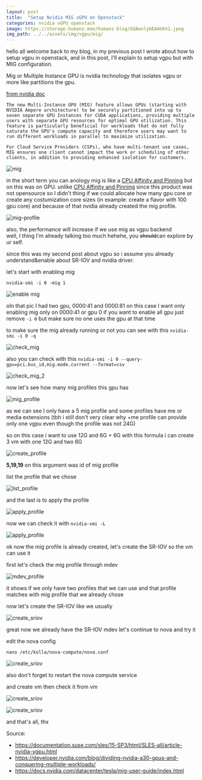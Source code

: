 ```yaml
---
layout: post
title:  "Setup Nvidia MIG vGPU on Openstack"
categories: nvidia vGPU openstack
image: https://storage.humanz.moe/humanz-blog/GQAwnlybEAAUkh1.jpeg
img_path: ../../assets/img/vgpu/mig/
---
```

hello all welcome back to my blog, in my previous post I wrote about how to setup vgpu in openstack, and in this post, I'll explain to setup vgpu but with MIG configuration.

Mig or Multiple Instance GPU is nvidia technology that isolates vgpu or more like partitions the gpu.

[from nvidia doc](https://docs.nvidia.com/datacenter/tesla/mig-user-guide/index.html#introduction)
```
The new Multi-Instance GPU (MIG) feature allows GPUs (starting with NVIDIA Ampere architecture) to be securely partitioned into up to seven separate GPU Instances for CUDA applications, providing multiple users with separate GPU resources for optimal GPU utilization. This feature is particularly beneficial for workloads that do not fully saturate the GPU's compute capacity and therefore users may want to run different workloads in parallel to maximize utilization.

For Cloud Service Providers (CSPs), who have multi-tenant use cases, MIG ensures one client cannot impact the work or scheduling of other clients, in addition to providing enhanced isolation for customers. 
```
![mig](https://docs.nvidia.com/datacenter/tesla/mig-user-guide/graphics/gpu-mig-overview.jpg)


in the short term you can anology mig is like a [CPU Affinity and Pinning](https://en.wikipedia.org/wiki/Processor_affinity) but on this was on GPU. unlike [CPU Affinity and Pinning](https://en.wikipedia.org/wiki/Processor_affinity) since this product was not opensource so I didn't thing if we could allocate how many gpu core or create any costumization core sizes (in example: create a flavor with 100 gpu core) and because of that nvidia already created the mig profile.

![mig-profile](https://docs.nvidia.com/datacenter/tesla/mig-user-guide/graphics/a30-profiles-v2.png)

also, the performance will increase if we use mig as vgpu backend   
well, I thing I'm already talking too much hehehe, you ~~should~~can explore by ur self.


since this was my second post about vgpu so i assume you already understand&enable about SR-IOV and nvidia driver.

let's start with enabling mig
```
nvidia-smi -i 0 -mig 1
```
![enable mig](1.png)

oIn that pic I had two gpu, 0000:41 and 0000:81 on this case I want only enabling mig only on 0000:41 or gpu 0 if you want to enable all gpu just remove `-i 0` but make sure no one uses the gpu at that time

to make sure the mig already running or not you can see with this `nvidia-smi -i 0 -q`

![check_mig](2.png)

also you can check with this `nvidia-smi -i 0 --query-gpu=pci.bus_id,mig.mode.current --format=csv`

![check_mig_2](3.png)

now let's see how many mig profiles this gpu has

![mig_profile](4.png)

as we can see I only have a 5 mig profile and some profiles have me or media extensions (tbh i still don't very clear why +me profile can provide only one vgpu even though the profile was not 24G)

so on this case i want to use 12G and 6G + 6G with this formula i can create 3 vm with one 12G and two 6G

![create_profile](5.png)

**5,19,19** on this argument was id of mig profile

list the profile that we chose

![list_profile](6.png)

and the last is to apply the profile 

![apply_profile](7.png)

now we can check it with `nvidia-smi -L`

![apply_profile](8.png)

ok now the mig profile is already created, let's create the SR-IOV so the vm can use it 

first let's check the mig profile through mdev

![mdev_profile](9.png)

it shows if we only have two profiles that we can use and that profile matches with mig profile that we already chose

now let's create the SR-IOV like we usually 

![create_sriov](10.png)

great now we already have the SR-IOV mdev let's continue to nova and try it 

edit the nova config

```
nano /etc/kolla/nova-compute/nova.conf
```

![create_sriov](11.png)

also don't forget to restart the nova compute service

and create vm then check it from vm 

![create_sriov](12.png)

![create_sriov](13.png)


and that's all, thx



Source:
- https://documentation.suse.com/sles/15-SP3/html/SLES-all/article-nvidia-vgpu.html
- https://developer.nvidia.com/blog/dividing-nvidia-a30-gpus-and-conquering-multiple-workloads/
- https://docs.nvidia.com/datacenter/tesla/mig-user-guide/index.html